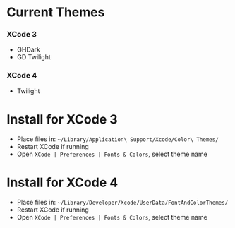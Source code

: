 
# Current Themes

### XCode 3

 * GHDark
 * GD Twilight
 
### XCode 4

 * Twilight

# Install for XCode 3

 * Place files in: `~/Library/Application\ Support/Xcode/Color\ Themes/`
 * Restart XCode if running
 * Open `XCode | Preferences | Fonts & Colors`, select theme name
 
# Install for XCode 4

 * Place files in: `~/Library/Developer/Xcode/UserData/FontAndColorThemes/`
 * Restart XCode if running
 * Open `XCode | Preferences | Fonts & Colors`, select theme name
